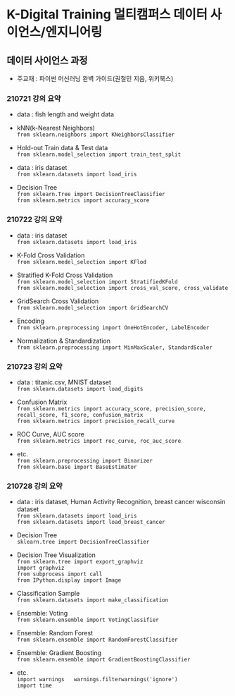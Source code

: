 # K-Digital Training 멀티캠퍼스 데이터 사이언스/엔지니어링
## 데이터 사이언스 과정
- 주교재 : 파이썬 머신러닝 완벽 가이드(권철민 지음, 위키북스)

### 210721 강의 요약

- data : fish length and weight data 
- kNN(k-Nearest Neighbors)  
`from sklearn.neighbors import KNeighborsClassifier`
- Hold-out Train data & Test data  
`from sklearn.model_selection import train_test_split`

- data : iris dataset  
`from sklearn.datasets import load_iris`
- Decision Tree  
`from sklearn.Tree import DecisionTreeClassifier`  
`from sklearn.metrics import accuracy_score`

### 210722 강의 요약

- data : iris dataset  
`from sklearn.datasets import load_iris`
- K-Fold Cross Validation  
`from sklearn.medel_selection import KFlod`  
- Stratified K-Fold Cross Validation  
`from sklearn.model_selection import StratifiedKFold`  
`from sklearn.model_selection import cross_val_score, cross_validate`
- GridSearch Cross Validation  
`from sklearn.model_selection import GridSearchCV`  

- Encoding  
`from sklearn.preprocessing import OneHotEncoder, LabelEncoder`  

- Normalization & Standardization  
`from sklearn.preprocessing import MinMaxScaler, StandardScaler`  

### 210723 강의 요약

- data : titanic.csv, MNIST dataset  
`from sklearn.datasets import load_digits`  

- Confusion Matrix  
`from sklearn.metrics import accuracy_score, precision_score, recall_score, f1_score, confusion_matrix`  
`from sklearn.metrics import precision_recall_curve`  

- ROC Curve, AUC score  
`from sklearn.metrics import roc_curve, roc_auc_score`  

- etc.  
`from sklearn.preprocessing import Binarizer`  
`from sklearn.base import BaseEstimator`  

### 210728 강의 요약

- data : iris dataset, Human Activity Recognition, breast cancer wisconsin dataset  
`from sklearn.datasets import load_iris`  
`from sklearn.datasets import load_breast_cancer`

- Decision Tree  
`sklearn.tree import DecisionTreeClassifier`  
- Decision Tree Visualization  
`from sklearn.tree import export_graphviz`  
`import graphviz`  
`from subprocess import call`  
`from IPython.display import Image`  

- Classification Sample  
`from sklearn.datasets import make_classification`

- Ensemble: Voting  
`from sklearn.ensemble import VotingClassifier`  

- Ensemble: Random Forest  
`from sklearn.ensemble import RandomForestClassifier`  

- Ensemble: Gradient Boosting  
`from sklearn.ensemble import GradientBoostingClassifier`

- etc.  
`import warnings  
warnings.filterwarnings('ignore')`  
`import time`
